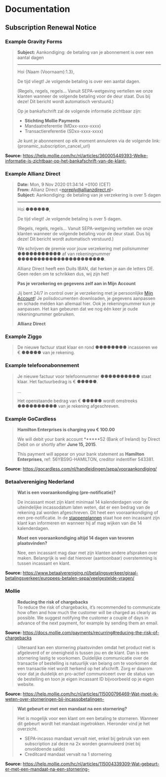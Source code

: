 # Documentation

## Subscription Renewal Notice

### Example Gravity Forms

> **Subject:** Aankondiging: de betaling van je abonnement is over een aantal dagen
>
> ---
>
> Hoi {Naam (Voornaam):1.3},
>
> De tijd vliegt! Je volgende betaling is over een aantal dagen.
>
> (Regels, regels, regels… Vanuit SEPA-wetgeving vertellen we onze klanten wanneer de volgende betaling voor de deur staat. Dus bij deze! Dit bericht wordt automatisch verstuurd.)
>
> Op je bankafschrift zal de volgende informatie zichtbaar zijn:
> - **Stichting Mollie Payments**
> - Mandaatreferentie (MDxx-xxxx-xxxx)
> - Transactiereferentie (SDxx-xxxx-xxxx)
>
> Je kunt je abonnement op elk moment annuleren via de volgende link:  
> {pronamic_subscription_cancel_url}

**Source:** https://help.mollie.com/hc/nl/articles/360005449393-Welke-informatie-is-zichtbaar-op-het-bankafschrift-van-de-klant-

### Example Allianz Direct

> **Date:** Mon, 9 Nov 2020 01:34:14 +0100 (CET)  
> **From:** Allianz Direct <<noreply@allianzdirect.nl>>  
> **Subject:** Aankondiging: de betaling van je verzekering is over 5 dagen  
>
> ---
>
> Hoi ●●●●●●,
>
> De tijd vliegt! Je volgende betaling is over 5 dagen.
>
> (Regels, regels, regels… Vanuit SEPA-wetgeving vertellen we onze klanten wanneer de volgende betaling voor de deur staat. Dus bij deze! Dit bericht wordt automatisch verstuurd.)
>
> We schrijven de premie voor jouw verzekering met polisnummer ●●●●●●●●●●● af van rekeningnummer ●●●●●●●●●●●●●●●●●●●●●●.
>
> Allianz Direct heeft een Duits IBAN, dat herken je aan de letters DE. Geen reden om te schrikken dus, wij zijn het!
> 
> **Pas je verzekering en gegevens zelf aan in Mijn Account**
>
> Jij bent 24/7 in control over je verzekering met je persoonlijke [Mijn Account](https://allianzdirect.nl/login/)! Je polisdocumenten downloaden, je gegevens aanpassen en schade melden kan allemaal hier. Ook je rekeningnummer kun je aanpassen. Het kan gebeuren dat we nog één keer je oude rekeningnummer gebruiken.
>
> **Allianz Direct**

### Example Ziggo

> De nieuwe factuur staat klaar en rond ●●●●●●●● incasseren we € ●●●●● van je rekening.

### Example telefoonabonnement

> Je nieuwe factuur voor telefoonnummer ●●●●●●●●●● staat klaar. Het factuurbedrag is € ●●●●●.
>
> …
>
> Het openstaande bedrag van € ●●●●● wordt omstreeks ●●●●●●●●●● van je rekening afgeschreven.

### Example GoCardless

> **Hamilton Enterprises is charging you € 100.00**
>
> We will debit your bank account ******52 (Bank of Ireland) by Direct Debit on or shortly after **June 15, 2015**.
>
> This payment will appear on your bank statement as **Hamilton Enterprises**, ref: 56YBS9G-HAMILTON, creditor indentifier 543381.

**Source:** https://gocardless.com/nl/handleidingen/sepa/vooraankondiging/

### Betaalvereniging Nederland

> **Wat is een vooraankondiging (pre-notificatie)?**  
>
> De incassant moet zijn klant minimaal 14 kalenderdagen voor de uiteindelijke incassodatum laten weten, dat er een bedrag van de rekening zal worden afgeschreven. Dit heet een vooraankondiging of een pre-notificatie. In de [stappenplannen](https://www.betaalvereniging.nl/betalingsverkeer/giraal-betalingsverkeer/europees-betalen-sepa/stappenplannen/) staat hoe een incassant zijn klant kan informeren en wanneer hij af mag wijken van die 14 kalenderdagen.

> **Moet een vooraankondiging altijd 14 dagen van tevoren plaatsvinden?**  
>
> Nee, een incassant mag daar met zijn klanten andere afspraken over maken. Belangrijk is wel dat hierover (aantoonbaar) overstemming is tussen incassant en klant.

**Source:** https://www.betaalvereniging.nl/betalingsverkeer/giraal-betalingsverkeer/europees-betalen-sepa/veelgestelde-vragen/

### Mollie

> **Reducing the risk of chargebacks**  
> To reduce the risk of chargebacks, it’s recommended to communicate how often and how much the customer will be charged as clearly as possible. We suggest notifying the customer a couple of days in advance of the next payment, for example by sending them an email.

**Source:** https://docs.mollie.com/payments/recurring#reducing-the-risk-of-chargebacks

> Uiteraard kan een stornering plaatsvinden omdat het product niet is afgeleverd of er onenigheid is tussen jou en de klant. Dan is een stornering lastig te voorkomen. Duidelijke communicatie over de transactie of bestelling is natuurlijk van belang om te voorkomen dat een transactie niet wordt herkend op het afschrift. Zorg er daarom voor dat je duidelijk en pro-actief communiceert over de status van de bestelling en toon je eigen incassant ID bijvoorbeeld op je eigen website.

**Source:** https://help.mollie.com/hc/nl/articles/115000796469-Wat-moet-ik-weten-over-storneringen-bij-incassobetalingen-

> **Wat gebeurt er met een mandaat na een stornering?**
>
> Het is mogelijk voor een klant om een betaling te storneren. Wanneer dit gebeurt wordt het mandaat ingetrokken. Hieronder vind je het overzicht.
> 
> - SEPA-incasso mandaat vervalt niet, enkel bij gebruik van een subscription zal deze na 2x worden geannuleerd (niet bij onvoldoende saldo)
> - Creditcard mandaat vervalt na 1 stornering

**Source:** https://help.mollie.com/hc/nl/articles/115004339309-Wat-gebeurt-er-met-een-mandaat-na-een-stornering-

